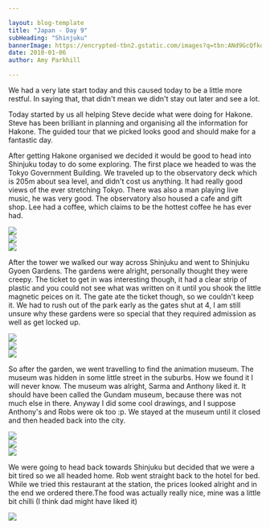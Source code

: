 ```yaml
---

layout: blog-template
title: "Japan - Day 9"
subHeading: "Shinjuku"
bannerImage: https://encrypted-tbn2.gstatic.com/images?q=tbn:ANd9GcQfkosNw-i8kfLs6q8nnTX8JtVpH12AcGxjPbHlDfEx_kGjx1ru
date: 2010-01-06
author: Amy Parkhill

---
```

We had a very late start today and this caused today to be a little more restful. In saying that, that didn't mean we didn't stay out later and see a lot.

Today started by us all helping Steve decide what were doing for Hakone. Steve has been brilliant in planning and organising all the information for Hakone. The guided tour that we picked looks good and should make for a fantastic day.

After getting Hakone organised we decided it would be good to head into Shinjuku today to do some exploring. The first place we headed to was the Tokyo Government Building. We traveled up to the observatory deck which is 205m about sea level, and didn't cost us anything. It had really good views of the ever stretching Tokyo. There was also a man playing live music, he was very good. The observatory also housed a cafe and gift shop. Lee had a coffee, which claims to be the hottest coffee he has ever had.

<div class="center-image"><img src="https://1.bp.blogspot.com/-3Yg_KoqGQm8/WBfvj5qNMEI/AAAAAAAACmw/JcRUPmIPnWczzwqkZsp2UXGt5G1EGWcJQCLcB/s320/dscf1446.jpg" /></div>
<div class="center-image"><img src="https://4.bp.blogspot.com/-YdDaY9gzpHg/WBfvj-YtsgI/AAAAAAAACm0/QGzsmpZX5g0fhLOTS73nEJhyQfnqWslrACLcB/s320/dscf1450.jpg" /></div>
<div class="center-image"><img src="https://1.bp.blogspot.com/-Q5baUhFkhxs/WBfvjwr4w1I/AAAAAAAACms/SxCtRdydJU0WtljFbbZjGF045lqfV_goQCLcB/s320/dscf1458.jpg" /></div>

After the tower we walked our way across Shinjuku and went to Shinjuku Gyoen Gardens. The gardens were alright, personally thought they were creepy. The ticket to get in was interesting
though, it had a clear strip of plastic and you could not see what was written on it until you shook the little magnetic peices on it. The gate ate the ticket though, so we couldn't keep it. We had to
rush out of the park early as the gates shut at 4, I am still unsure why these gardens were so special that they required admission as well as get locked up.

<div class="center-image"><img src="https://4.bp.blogspot.com/-h2svl9E2jY8/WBfvyEwNYII/AAAAAAAACm8/JIIHaYqq2uopoccYNTCoq5_ehaYsfVvmQCLcB/s320/dscf1468.jpg" /></div>
<div class="center-image"><img src="https://2.bp.blogspot.com/-UQ2BU2Jub38/WBfvyR7j2pI/AAAAAAAACnA/jVvU0P_klroGHeXrC5BUsBSeWt1X2Z_lQCLcB/s320/dscf1481.jpg" /></div>
<div class="center-image"><img src="https://4.bp.blogspot.com/-EjBdmLwdzCs/WBfvyRfIBaI/AAAAAAAACnE/EFVmujvNfwAv70vW367GlLQJbBMPjIfnwCLcB/s320/dscf1484.jpg" /></div>

So after the garden, we went travelling to find the animation museum. The museum was hidden in some little street in the suburbs. How we found it I will never know. The museum was alright, Sarma and Anthony liked it. It should have been called the Gundam museum, because there was not much else in there. Anyway I did some cool drawings, and I suppose Anthony's and Robs were ok too :p. We stayed at the museum until it closed and then headed back into the city.

<div class="center-image"><img src="https://4.bp.blogspot.com/-p3B_hDwjWVI/WBfwScXssHI/AAAAAAAACnY/XNi20pVJe2Mmh7HGNPhma3u4PeLMO71pgCEw/s320/DSC_0094.JPG" /></div>
<div class="center-image"><img src="https://3.bp.blogspot.com/-rtYCyb_mWMk/WBfwOZj_NSI/AAAAAAAACnU/S-7CI8_ISZUlUXH4FHM2AoAxTLSKBunkQCEw/s320/img_3940.jpg" /></div>
<div class="center-image"><img src="https://4.bp.blogspot.com/-ZTk5cEKwGmY/WBfwEvpHJbI/AAAAAAAACnI/gIdGuNtDiGsRsRA_v9yd5FV3dT8uQmQeACEw/s320/dscf1503.jpg" /></div>

We were going to head back towards Shinjuku but decided that we were a bit tired so we all headed home. Rob went straight back to the hotel for bed. While we tried this restaurant at the station, the prices looked alright and in the end we ordered there.The food was actually really nice, mine was a little bit chilli (I think dad might have liked it)

<div class="center-image"><img src="https://3.bp.blogspot.com/-6NUm6_7rFgg/WBfw4Kmzn4I/AAAAAAAACnc/uVqrFPQncO0WA4aktnmPMtXwoo-DHY_5gCLcB/s320/IMG_2172.JPG" /></div>
